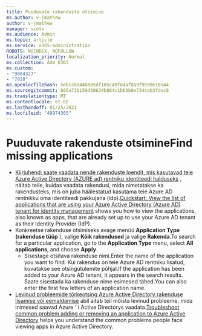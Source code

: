 ```yaml
---
title: Puuduvate rakenduste otsimine
ms.author: v-jmathew
author: v-jmathew
manager: scotv
ms.audience: Admin
ms.topic: article
ms.service: o365-administration
ROBOTS: NOINDEX, NOFOLLOW
localization_priority: Normal
ms.collection: Adm_O365
ms.custom:
- "9004327"
- "7828"
ms.openlocfilehash: 5ebcc89448885df105c49f64af8a9f9598e16544
ms.sourcegitcommit: 605a73b159d30634b064c1b63b0e734ceb3fdec8
ms.translationtype: MT
ms.contentlocale: et-EE
ms.lasthandoff: 01/25/2021
ms.locfileid: "49974365"
---
```

# <a name="find-missing-applications"></a><span data-ttu-id="8448c-102">Puuduvate rakenduste otsimine</span><span class="sxs-lookup"><span data-stu-id="8448c-102">Find missing applications</span></span>

- <span data-ttu-id="8448c-103">[Kiirjuhend: saate vaadata nende rakenduste loendit, mis kasutavad teie Azure Active Directory (AZURE ad) rentniku identiteedi halduseks](https://docs.microsoft.com/azure/active-directory/manage-apps/view-applications-portal) , näitab teile, kuidas vaadata rakendusi, mida nimetatakse ka rakendusteks, mis on juba häälestatud kasutama teie Azure AD rentnikku oma identiteedi pakkujana (idp).</span><span class="sxs-lookup"><span data-stu-id="8448c-103">[Quickstart: View the list of applications that are using your Azure Active Directory (Azure AD) tenant for identity management](https://docs.microsoft.com/azure/active-directory/manage-apps/view-applications-portal) shows you how to view the applications, also known as apps, that are already set up to use your Azure AD tenant as their Identity Provider (IdP).</span></span>
- <span data-ttu-id="8448c-104">Konkreetse rakenduse otsimiseks avage menüü **Application Type (rakenduse tüüp** ), valige **Kõik rakendused** ja valige **Rakenda**.</span><span class="sxs-lookup"><span data-stu-id="8448c-104">To search for a particular application, go to the **Application Type** menu, select **All applications**, and choose **Apply**.</span></span>
  - <span data-ttu-id="8448c-105">Sisestage otsitava rakenduse nimi.</span><span class="sxs-lookup"><span data-stu-id="8448c-105">Enter the name of the application you want to find.</span></span> <span data-ttu-id="8448c-106">Kui rakendus on teie Azure AD rentniku lisatud, kuvatakse see otsingutulemite põhjal.</span><span class="sxs-lookup"><span data-stu-id="8448c-106">If the application has been added to your Azure AD tenant, it appears in the search results.</span></span> <span data-ttu-id="8448c-107">Saate sisestada ka rakenduse nime esimesed tähed.</span><span class="sxs-lookup"><span data-stu-id="8448c-107">You can also enter the first few letters of an application name.</span></span>
- <span data-ttu-id="8448c-108">[Levinud probleemide tõrkeotsing Azure Active Directory rakenduse lisamise või eemaldamise](https://docs.microsoft.com/azure/active-directory/manage-apps/troubleshoot-adding-apps) abil aitab teil mõista levinud probleeme, mida inimesed saavad Azure ' i Active Directorys vaadata.</span><span class="sxs-lookup"><span data-stu-id="8448c-108">[Troubleshoot common problem adding or removing an application to Azure Active Directory](https://docs.microsoft.com/azure/active-directory/manage-apps/troubleshoot-adding-apps) helps you understand the common problems people face viewing apps in Azure Active Directory.</span></span>
